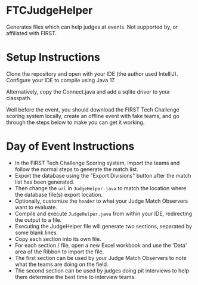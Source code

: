# FTCJudgeHelper
Generates files which can help judges at events. Not supported by, or affiliated with FIRST.

# Setup Instructions
Clone the repository and open with your IDE (the author used IntelliJ). Configure your IDE to compile using Java 17.

Alternatively, copy the Connect.java and add a sqlite driver to your classpath.

Well before the event, you should download the FIRST Tech Challenge scoring system locally, create an offline event 
with fake teams, and go through the steps below to make you can get it working.

# Day of Event Instructions
* In the FIRST Tech Challenge Scoring system, import the teams and follow the normal steps to generate the match list.
* Export the database using the "Export Divisions" button after the match list has been generated.
* Then change the `url` in `JudgeHelper.java` to match the location where the database file(s) export location.
* Optionally, customize the `header` to what your Judge Match Observers want to evaluate.
* Compile and execute `JudgeHelper.java` from within your IDE, redirecting the output to a file.
* Executing the JudgeHelper file will generate two sections, separated by some blank lines.
* Copy each section into its own file.
* For each section / file, open a new Excel workbook and use the 'Data' area of the Ribbon to import the file.
* The first section can be used by your Judge Match Observers to note what the teams are doing on the field.
* The second section can be used by judges doing pit interviews to help them determine the best time to interview teams.
